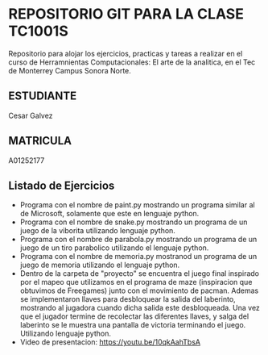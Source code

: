 # REPOSITORIO GIT PARA LA CLASE TC1001S
Repositorio para alojar los ejercicios, practicas y tareas a realizar en el curso de Herramnientas
Computacionales: El arte de la analitica, en el Tec de Monterrey Campus Sonora Norte.

## ESTUDIANTE
Cesar Galvez

## MATRICULA
A01252177

## Listado de Ejercicios
* Programa con el nombre de paint.py mostrando un programa similar al de Microsoft, solamente que este en lenguaje python.
* Programa con el nombre de snake.py mostrando un programa de un juego de la viborita utilizando lenguaje python.
* Programa con el nombre de parabola.py mostrando un programa de un juego de un tiro parabolico utilizando el lenguaje python.
* Programa con el nombre de memoria.py mostranod un programa de un juego de memoria utilizando el lenguaje python.
* Dentro de la carpeta de "proyecto" se encuentra el juego final inspirado por el mapeo que utilizamos en el programa de maze (inspiracion que obtuvimos de Freegames) junto con el movimiento de pacman. Ademas se implementaron llaves para desbloquear la salida del laberinto, mostrando al jugadora cuando dicha salida este desbloqueada. Una vez que el jugador termine de recolectar las diferentes llaves, y salga del laberinto se le muestra una pantalla de victoria terminando el juego. Utilizando lenguaje python.
* Video de presentacion: https://youtu.be/10qkAahTbsA

